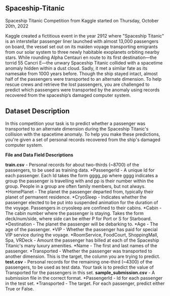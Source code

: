 ## Spaceship-Titanic
Spaceship Titanic Competition from Kaggle started on Thursday, October 20th, 2022

Kaggle created a fictitious event in the year 2912 where "Spaceship Titanic" is an interstellar passenger liner launched with almost 13,000 passengers on board, the vessel set out on its maiden voyage transporting emigrants from our solar system to three newly habitable exoplanets orbiting nearby stars.  While rounding Alpha Centauri en route to its first destination—the torrid 55 Cancri E—the unwary Spaceship Titanic collided with a spacetime anomaly hidden within a dust cloud. Sadly, it met a similar fate as its namesake from 1000 years before. Though the ship stayed intact, almost half of the passengers were transported to an alternate dimension. To help rescue crews and retrieve the lost passengers, you are challenged to predict which passengers were transported by the anomaly using records recovered from the spaceship’s damaged computer system.

## Dataset Description
In this competition your task is to predict whether a passenger was transported to an alternate dimension during the Spaceship Titanic's collision with the spacetime anomaly. To help you make these predictions, you're given a set of personal records recovered from the ship's damaged computer system.

**File and Data Field Descriptions**

**train.csv** - Personal records for about two-thirds (~8700) of the passengers, to be used as training data.
*PassengerId - A unique Id for each passenger. Each Id takes the form gggg_pp where gggg indicates a group the passenger is travelling with and pp is their number within the group. People in a group are often family members, but not always.
*HomePlanet - The planet the passenger departed from, typically their planet of permanent residence.
*CryoSleep - Indicates whether the passenger elected to be put into suspended animation for the duration of the voyage. Passengers in cryosleep are confined to their cabins.
*Cabin - The cabin number where the passenger is staying. Takes the form deck/num/side, where side can be either P for Port or S for Starboard.
*Destination - The planet the passenger will be debarking to.
*Age - The age of the passenger.
*VIP - Whether the passenger has paid for special VIP service during the voyage.
*RoomService, FoodCourt, ShoppingMall, Spa, VRDeck - Amount the passenger has billed at each of the Spaceship Titanic's many luxury amenities.
*Name - The first and last names of the passenger.
*Transported - Whether the passenger was transported to another dimension. This is the target, the column you are trying to predict.
**test.csv** - Personal records for the remaining one-third (~4300) of the passengers, to be used as test data. Your task is to predict the value of Transported for the passengers in this set.
**sample_submission.csv** - A submission file in the correct format.
*PassengerId - Id for each passenger in the test set.
*Transported - The target. For each passenger, predict either True or False.
